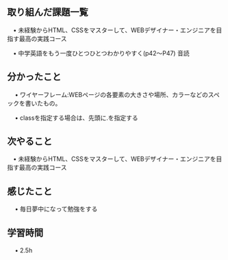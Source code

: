 ## 取り組んだ課題一覧
           
 　• 未経験からHTML、CSSをマスターして、WEBデザイナー・エンジニアを目指す最高の実践コース

 　• 中学英語をもう一度ひとつひとつわかりやすく(p42〜P47) 音読
             
## 分かったこと

　 • ワイヤーフレーム:WEBページの各要素の大きさや場所、カラーなどのスペックを書いたもの。

　 • classを指定する場合は、先頭に.を指定する

## 次やること　
           
 　• 未経験からHTML、CSSをマスターして、WEBデザイナー・エンジニアを目指す最高の実践コース

## 感じたこと

　 • 毎日夢中になって勉強をする

## 学習時間

　 • 2.5h